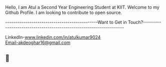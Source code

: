 Hello, I am Atul a Second Year Engineering Student at KIIT.
Welcome to my Github Profile.
I am looking to contribute to open source.


----------------------------------------------Want to Get in Touch?--------------------------------------------------------------------

LinkedIn-www.linkedin.com/in/atulkumar9024                                                
Email-akdeoghar16@gmail.com

👋
-----------------------------------------------------------------------------------------------------------------------------

<!---
AtulKumar2004/AtulKumar2004 is a ✨ special ✨ repository because its `README.md` (this file) appears on your GitHub profile.
You can click the Preview link to take a look at your changes.
--->

